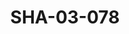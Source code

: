 ---
pid: SHA-03-078
title: SHA-03-078
language: ar
original_label: 
rights: شرحبيل احمد
location_of_original: شرحبيل احمد
photographer_or_studio: 
scanned_from: photograph 10.1 by 15
_date: 2002-2004
location: الخرطوم، نادي القبطي
description: شرحبيل احمد وعبد الرحمن الابنودي
additional_notes: 
permission_display: 'yes'
on_server: 'no'
on_website: 'no'
permalink: /photopages/ar/SHA-03-078.html
layout: photo-page
---